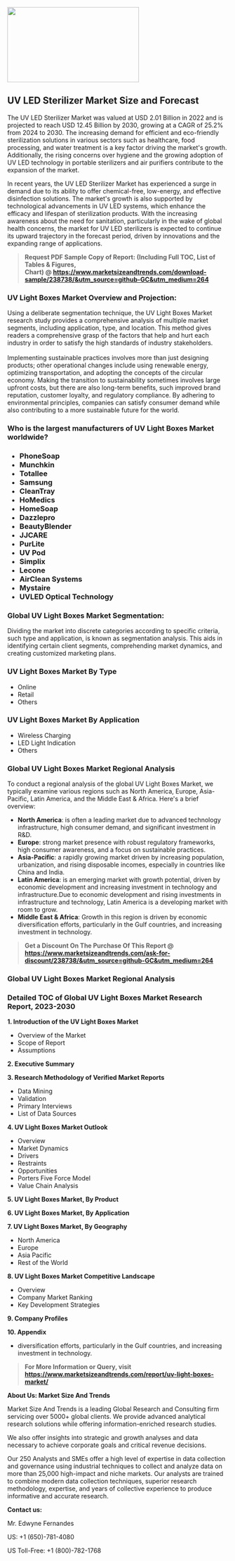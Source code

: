 <p><img class="alignnone size-medium wp-image-20088" src="https://ffe5etoiles.com/wp-content/uploads/2024/12/MST1-300x171.png" alt="" width="300" height="171" /></p><h2>UV LED Sterilizer Market Size and Forecast</h2><p>The UV LED Sterilizer Market was valued at USD 2.01 Billion in 2022 and is projected to reach USD 12.45 Billion by 2030, growing at a CAGR of 25.2% from 2024 to 2030. The increasing demand for efficient and eco-friendly sterilization solutions in various sectors such as healthcare, food processing, and water treatment is a key factor driving the market's growth. Additionally, the rising concerns over hygiene and the growing adoption of UV LED technology in portable sterilizers and air purifiers contribute to the expansion of the market.</p><p>In recent years, the UV LED Sterilizer Market has experienced a surge in demand due to its ability to offer chemical-free, low-energy, and effective disinfection solutions. The market's growth is also supported by technological advancements in UV LED systems, which enhance the efficacy and lifespan of sterilization products. With the increasing awareness about the need for sanitation, particularly in the wake of global health concerns, the market for UV LED sterilizers is expected to continue its upward trajectory in the forecast period, driven by innovations and the expanding range of applications.</p></p><blockquote id="" class=""><strong>Request PDF Sample Copy of Report: (Including Full TOC, List of Tables &amp; Figures, Chart)&nbsp;@&nbsp;<strong><a href="https://www.marketsizeandtrends.com/download-sample/238738/&utm_source=github-GC&utm_medium=264" target="_blank">https://www.marketsizeandtrends.com/download-sample/238738/&utm_source=github-GC&utm_medium=264</a></strong></strong></blockquote><h3 id="" class="">UV Light Boxes Market&nbsp;Overview and Projection:</h3><p id="" class="">Using a deliberate segmentation technique, the UV Light Boxes Market research study provides a comprehensive analysis of multiple market segments, including application, type, and location. This method gives readers a comprehensive grasp of the factors that help and hurt each industry in order to satisfy the high standards of industry stakeholders. <br /> <br />Implementing sustainable practices involves more than just designing products; other operational changes include using renewable energy, optimizing transportation, and adopting the concepts of the circular economy. Making the transition to sustainability sometimes involves large upfront costs, but there are also long-term benefits, such improved brand reputation, customer loyalty, and regulatory compliance. By adhering to environmental principles, companies can satisfy consumer demand while also contributing to a more sustainable future for the world.</p><h3 id="" class="">Who is the largest manufacturers of&nbsp;UV Light Boxes Market worldwide?</h3><h3 class=""><p><ul><li>PhoneSoap </li><li> Munchkin </li><li> Totallee </li><li> Samsung </li><li> CleanTray </li><li> HoMedics </li><li> HomeSoap </li><li> Dazzlepro </li><li> BeautyBlender </li><li> JJCARE </li><li> PurLite </li><li> UV Pod </li><li> Simplix </li><li> Lecone </li><li> AirClean Systems </li><li> Mystaire </li><li> UVLED Optical Technology</li></ul></p></h3><h3 id="" class="">Global&nbsp;UV Light Boxes Market Segmentation:</h3><p id="" class="">Dividing the market into discrete categories according to specific criteria, such type and application, is known as segmentation analysis. This aids in identifying certain client segments, comprehending market dynamics, and creating customized marketing plans.</p><h3 id="" class="">UV Light Boxes Market&nbsp;By Type</h3><p><p><ul><li>Online</li><li> Retail</li><li> Others</p></li></ul></p></p><h3 id="" class="">UV Light Boxes Market&nbsp;By Application</h3><p class=""><p><ul><li>Wireless Charging</li><li> LED Light Indication</li><li> Others</li></ul></p></p><h3 id="" class="">Global UV Light Boxes Market Regional Analysis</h3><p id="" class="">To conduct a regional analysis of the global UV Light Boxes Market, we typically examine various regions such as North America, Europe, Asia-Pacific, Latin America, and the Middle East &amp; Africa. Here's a brief overview:</p><ul><li><strong>North America</strong>: is often a leading market due to advanced technology infrastructure, high consumer demand, and significant investment in R&amp;D.</li><li><strong>Europe</strong>: strong market presence with robust regulatory frameworks, high consumer awareness, and a focus on sustainable practices.</li><li><strong>Asia-Pacific</strong>: a rapidly growing market driven by increasing population, urbanization, and rising disposable incomes, especially in countries like China and India.</li><li><strong>Latin America</strong>: is an emerging market with growth potential, driven by economic development and increasing investment in technology and infrastructure.Due to economic development and rising investments in infrastructure and technology, Latin America is a developing market with room to grow.</li><li><strong>Middle East &amp; Africa</strong>: Growth in this region is driven by economic diversification efforts, particularly in the Gulf countries, and increasing investment in technology.</li></ul><blockquote id="" class=""><strong>Get a Discount On The Purchase Of This Report @ <strong><a href="https://www.marketsizeandtrends.com/ask-for-discount/238738/&utm_source=github-GC&utm_medium=264" target="_blank">https://www.marketsizeandtrends.com/ask-for-discount/238738/&utm_source=github-GC&utm_medium=264</a></strong></strong></blockquote><h3 id="" class="">Global UV Light Boxes Market Regional Analysis</h3><h3 id="" class="">Detailed TOC of Global UV Light Boxes Market Research Report, 2023-2030</h3><p id="" class=""><strong>1. Introduction of the UV Light Boxes Market</strong></p><ul><li>Overview of the Market</li><li>Scope of Report</li><li>Assumptions</li></ul><p id="" class=""><strong>2. Executive Summary</strong></p><p id="" class=""><strong>3. Research Methodology of Verified Market Reports</strong></p><ul><li>Data Mining</li><li>Validation</li><li>Primary Interviews</li><li>List of Data Sources</li></ul><p id="" class=""><strong>4. UV Light Boxes Market Outlook</strong></p><ul><li>Overview</li><li>Market Dynamics</li><li>Drivers</li><li>Restraints</li><li>Opportunities</li><li>Porters Five Force Model</li><li>Value Chain Analysis</li></ul><p id="" class=""><strong>5. UV Light Boxes Market, By Product</strong></p><p id="" class=""><strong>6. UV Light Boxes Market, By Application</strong></p><p id="" class=""><strong>7. UV Light Boxes Market, By Geography</strong></p><ul><li>North America</li><li>Europe</li><li>Asia Pacific</li><li>Rest of the World</li></ul><p id="" class=""><strong>8. UV Light Boxes Market Competitive Landscape</strong></p><ul><li>Overview</li><li>Company Market Ranking</li><li>Key Development Strategies</li></ul><p id="" class=""><strong>9. Company Profiles</strong></p><p id="" class=""><strong>10. Appendix</strong></p><ul><li>diversification efforts, particularly in the Gulf countries, and increasing investment in technology.</li></ul><blockquote id="" class=""><strong>For More Information or Query, visit <strong><strong><a href="https://www.marketsizeandtrends.com/report/uv-light-boxes-market/" target="_blank">https://www.marketsizeandtrends.com/report/uv-light-boxes-market/</a></strong></strong></strong></blockquote><p id="" class=""><strong>About Us: Market Size And Trends</strong></p><p id="" class="">Market Size And Trends is a leading Global Research and Consulting firm servicing over 5000+ global clients. We provide advanced analytical research solutions while offering information-enriched research studies.</p><p id="" class="">We also offer insights into strategic and growth analyses and data necessary to achieve corporate goals and critical revenue decisions.</p><p id="" class="">Our 250 Analysts and SMEs offer a high level of expertise in data collection and governance using industrial techniques to collect and analyze data on more than 25,000 high-impact and niche markets. Our analysts are trained to combine modern data collection techniques, superior research methodology, expertise, and years of collective experience to produce informative and accurate research.</p><p id="" class=""><strong>Contact us:</strong></p><p id="" class="">Mr. Edwyne Fernandes</p><p id="" class="">US: +1 (650)-781-4080</p><p id="" class="">US Toll-Free: +1 (800)-782-1768</p>
